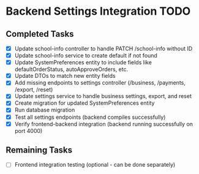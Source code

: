 # Backend Settings Integration TODO

## Completed Tasks
- [x] Update school-info controller to handle PATCH /school-info without ID
- [x] Update school-info service to create default if not found
- [x] Update SystemPreferences entity to include fields like defaultOrderStatus, autoApproveOrders, etc.
- [x] Update DTOs to match new entity fields
- [x] Add missing endpoints to settings controller (/business, /payments, /export, /reset)
- [x] Update settings service to handle business settings, export, and reset
- [x] Create migration for updated SystemPreferences entity
- [x] Run database migration
- [x] Test all settings endpoints (backend compiles successfully)
- [x] Verify frontend-backend integration (backend running successfully on port 4000)

## Remaining Tasks
- [ ] Frontend integration testing (optional - can be done separately)
